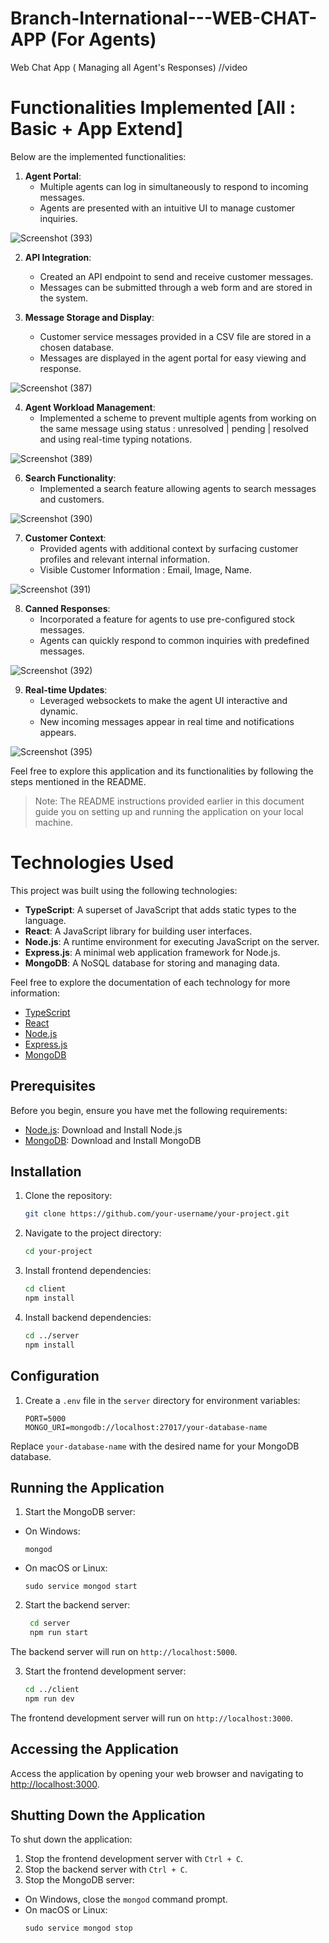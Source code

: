 # Branch-International---WEB-CHAT-APP (For Agents)
Web Chat App ( Managing all Agent's Responses)
//video

# Functionalities Implemented [All : Basic + App Extend]

Below are the implemented functionalities:

1. **Agent Portal**:
   - Multiple agents can log in simultaneously to respond to incoming messages.
   - Agents are presented with an intuitive UI to manage customer inquiries.

  ![Screenshot (393)](https://github.com/AnUbHaVafs/Branch-International---WEB-CHAT-APP/assets/76126067/47013445-6dbb-4aae-b83a-e09ec568ae6d)

2. **API Integration**:
   - Created an API endpoint to send and receive customer messages.
   - Messages can be submitted through a web form and are stored in the system.

3. **Message Storage and Display**:
   - Customer service messages provided in a CSV file are stored in a chosen database.
   - Messages are displayed in the agent portal for easy viewing and response.
   
![Screenshot (387)](https://github.com/AnUbHaVafs/Branch-International---WEB-CHAT-APP/assets/76126067/5513e24e-99cd-41eb-b219-7a58b741d6ef)


4. **Agent Workload Management**:
   - Implemented a scheme to prevent multiple agents from working on the same message using status : unresolved | pending | resolved and using real-time typing notations.
  
![Screenshot (389)](https://github.com/AnUbHaVafs/Branch-International---WEB-CHAT-APP/assets/76126067/6b95921b-b414-4458-897d-ab3e33bf2dba)

6. **Search Functionality**:
   - Implemented a search feature allowing agents to search messages and customers.

![Screenshot (390)](https://github.com/AnUbHaVafs/Branch-International---WEB-CHAT-APP/assets/76126067/d0b1d488-b60c-4a9c-ade1-5122374e5b06)


7. **Customer Context**:
   - Provided agents with additional context by surfacing customer profiles and relevant internal information.
   - Visible Customer Information : Email, Image, Name.

![Screenshot (391)](https://github.com/AnUbHaVafs/Branch-International---WEB-CHAT-APP/assets/76126067/155599cf-b703-4458-8ee8-bca20b161be8)

8. **Canned Responses**:
   - Incorporated a feature for agents to use pre-configured stock messages.
   - Agents can quickly respond to common inquiries with predefined messages.
  
![Screenshot (392)](https://github.com/AnUbHaVafs/Branch-International---WEB-CHAT-APP/assets/76126067/93586851-bce3-4246-91ae-b3d78c9c2b99)

9. **Real-time Updates**:
   - Leveraged websockets to make the agent UI interactive and dynamic.
   - New incoming messages appear in real time and notifications appears.

![Screenshot (395)](https://github.com/AnUbHaVafs/Branch-International---WEB-CHAT-APP/assets/76126067/8891e2f5-2254-4076-b798-f890393b772a)


Feel free to explore this application and its functionalities by following the steps mentioned in the README.

> Note: The README instructions provided earlier in this document guide you on setting up and running the application on your local machine.


# Technologies Used

This project was built using the following technologies:

- **TypeScript**: A superset of JavaScript that adds static types to the language.
- **React**: A JavaScript library for building user interfaces.
- **Node.js**: A runtime environment for executing JavaScript on the server.
- **Express.js**: A minimal web application framework for Node.js.
- **MongoDB**: A NoSQL database for storing and managing data.

Feel free to explore the documentation of each technology for more information:

- [TypeScript](https://www.typescriptlang.org/)
- [React](https://reactjs.org/)
- [Node.js](https://nodejs.org/)
- [Express.js](https://expressjs.com/)
- [MongoDB](https://www.mongodb.com/)


## Prerequisites

Before you begin, ensure you have met the following requirements:

- [Node.js](https://nodejs.org/): Download and Install Node.js
- [MongoDB](https://www.mongodb.com/try/download/community): Download and Install MongoDB

## Installation

1. Clone the repository:

    ```bash
   git clone https://github.com/your-username/your-project.git

2. Navigate to the project directory:
    ```bash
    cd your-project

3. Install frontend dependencies:
    ```bash
   cd client
   npm install
4. Install backend dependencies:
     ```bash
    cd ../server
    npm install

## Configuration

1. Create a `.env` file in the `server` directory for environment variables:
     ```
     PORT=5000
     MONGO_URI=mongodb://localhost:27017/your-database-name
     
Replace `your-database-name` with the desired name for your MongoDB database.

## Running the Application

1. Start the MongoDB server:
- On Windows:
  ```
  mongod
  ```
- On macOS or Linux:
  ```
  sudo service mongod start
  ```

2. Start the backend server:            
      ```bash
       cd server
       npm run start

The backend server will run on `http://localhost:5000`.

3. Start the frontend development server:
      ```bash
      cd ../client
      npm run dev

The frontend development server will run on `http://localhost:3000`.

## Accessing the Application

Access the application by opening your web browser and navigating to [http://localhost:3000](http://localhost:3000).

## Shutting Down the Application

To shut down the application:
1. Stop the frontend development server with `Ctrl + C`.
2. Stop the backend server with `Ctrl + C`.
3. Stop the MongoDB server:
- On Windows, close the `mongod` command prompt.
- On macOS or Linux:
  ```
  sudo service mongod stop
  ```

